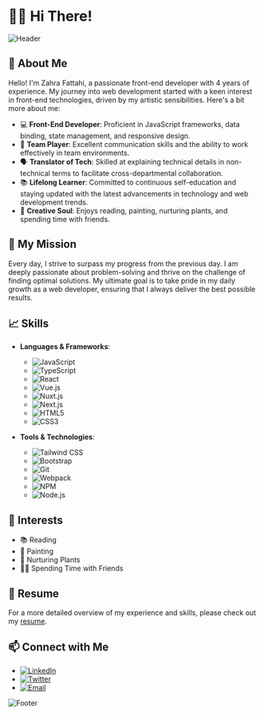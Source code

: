 # 👩‍💻 Hi There!

![Header](![download](https://github.com/zahra77fth/zahra77fth/assets/40117603/219fc60b-a762-4f50-b091-ba60dab4d9f1))

## 🌟 About Me

Hello! I'm Zahra Fattahi, a passionate front-end developer with 4 years of experience. My journey into web development started with a keen interest in front-end technologies, driven by my artistic sensibilities. Here's a bit more about me:

- 💻 **Front-End Developer**: Proficient in JavaScript frameworks, data binding, state management, and responsive design.
- 🤝 **Team Player**: Excellent communication skills and the ability to work effectively in team environments.
- 🗣️ **Translator of Tech**: Skilled at explaining technical details in non-technical terms to facilitate cross-departmental collaboration.
- 📚 **Lifelong Learner**: Committed to continuous self-education and staying updated with the latest advancements in technology and web development trends.
- 🎨 **Creative Soul**: Enjoys reading, painting, nurturing plants, and spending time with friends.

## 🚀 My Mission

Every day, I strive to surpass my progress from the previous day. I am deeply passionate about problem-solving and thrive on the challenge of finding optimal solutions. My ultimate goal is to take pride in my daily growth as a web developer, ensuring that I always deliver the best possible results.

## 📈 Skills

- **Languages & Frameworks**: 
  - ![JavaScript](https://img.shields.io/badge/-JavaScript-F7DF1E?logo=javascript&logoColor=black)
  - ![TypeScript](https://img.shields.io/badge/-TypeScript-3178C6?logo=typescript&logoColor=white)
  - ![React](https://img.shields.io/badge/-React-61DAFB?logo=react&logoColor=black)
  - ![Vue.js](https://img.shields.io/badge/-Vue.js-4FC08D?logo=vue.js&logoColor=white)
  - ![Nuxt.js](https://img.shields.io/badge/-Nuxt.js-00C58E?logo=nuxt.js&logoColor=white)
  - ![Next.js](https://img.shields.io/badge/-Next.js-000000?logo=next.js&logoColor=white)
  - ![HTML5](https://img.shields.io/badge/-HTML5-E34F26?logo=html5&logoColor=white)
  - ![CSS3](https://img.shields.io/badge/-CSS3-1572B6?logo=css3&logoColor=white)

- **Tools & Technologies**: 
  - ![Tailwind CSS](https://img.shields.io/badge/-Tailwind%20CSS-38B2AC?logo=tailwind-css&logoColor=white)
  - ![Bootstrap](https://img.shields.io/badge/-Bootstrap-7952B3?logo=bootstrap&logoColor=white)
  - ![Git](https://img.shields.io/badge/-Git-F05032?logo=git&logoColor=white)
  - ![Webpack](https://img.shields.io/badge/-Webpack-8DD6F9?logo=webpack&logoColor=black)
  - ![NPM](https://img.shields.io/badge/-NPM-CB3837?logo=npm&logoColor=white)
  - ![Node.js](https://img.shields.io/badge/-Node.js-339933?logo=node.js&logoColor=white)

## 🌱 Interests

- 📚 Reading
- 🎨 Painting
- 🌿 Nurturing Plants
- 👯‍♀️ Spending Time with Friends

## 📄 Resume

For a more detailed overview of my experience and skills, please check out my [resume](https://zahra77fth.github.io/zahra-fattahi/).

## 📫 Connect with Me

- [![LinkedIn](https://img.shields.io/badge/-LinkedIn-0077B5?logo=linkedin&logoColor=white)](https://www.linkedin.com/in/zahra-fattahi)
- [![Twitter](https://img.shields.io/badge/-Twitter-1DA1F2?logo=twitter&logoColor=white)](https://twitter.com/zahra_fattahi)
- [![Email](https://img.shields.io/badge/-Email-D14836?logo=gmail&logoColor=white)](mailto:zahra.fattahi@example.com)

![Footer](https://via.placeholder.com/1200x100.png?text=Thank+You+for+Visiting+My+Profile)
